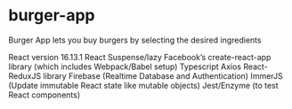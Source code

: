 # burger-app
Burger App lets you buy burgers by selecting the desired ingredients

React version 16.13.1
React Suspense/lazy
Facebook’s create-react-app library (which includes Webpack/Babel setup)
Typescript
Axios
React-ReduxJS library
Firebase (Realtime Database and Authentication)
ImmerJS (Update immutable React state like mutable objects)
Jest/Enzyme (to test React components)
